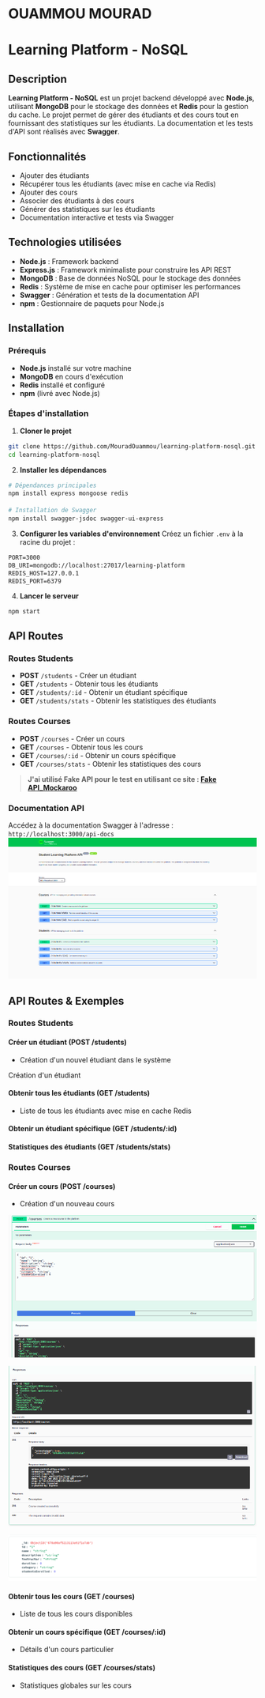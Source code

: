 # OUAMMOU MOURAD
   
# Learning Platform - NoSQL

## Description
**Learning Platform - NoSQL** est un projet backend développé avec **Node.js**, utilisant **MongoDB** pour le stockage des données et **Redis** pour la gestion du cache. Le projet permet de gérer des étudiants et des cours tout en fournissant des statistiques sur les étudiants. La documentation et les tests d'API sont réalisés avec **Swagger**.

## Fonctionnalités
- Ajouter des étudiants
- Récupérer tous les étudiants (avec mise en cache via Redis)
- Ajouter des cours
- Associer des étudiants à des cours
- Générer des statistiques sur les étudiants
- Documentation interactive et tests via Swagger

## Technologies utilisées
- **Node.js** : Framework backend
- **Express.js** : Framework minimaliste pour construire les API REST
- **MongoDB** : Base de données NoSQL pour le stockage des données
- **Redis** : Système de mise en cache pour optimiser les performances
- **Swagger** : Génération et tests de la documentation API
- **npm** : Gestionnaire de paquets pour Node.js

## Installation

### Prérequis
- **Node.js** installé sur votre machine
- **MongoDB** en cours d'exécution
- **Redis** installé et configuré
- **npm** (livré avec Node.js)

### Étapes d'installation

1. **Cloner le projet**
```bash
git clone https://github.com/MouradOuammou/learning-platform-nosql.git
cd learning-platform-nosql
```

2. **Installer les dépendances**
```bash
# Dépendances principales
npm install express mongoose redis

# Installation de Swagger
npm install swagger-jsdoc swagger-ui-express
```

3. **Configurer les variables d'environnement**
Créez un fichier `.env` à la racine du projet :
```env
PORT=3000
DB_URI=mongodb://localhost:27017/learning-platform
REDIS_HOST=127.0.0.1
REDIS_PORT=6379
```

4. **Lancer le serveur**
```bash
npm start
```

## API Routes

### Routes Students
- **POST** `/students` - Créer un étudiant
- **GET** `/students` - Obtenir tous les étudiants
- **GET** `/students/:id` - Obtenir un étudiant spécifique
- **GET** `/students/stats` - Obtenir les statistiques des étudiants

### Routes Courses
- **POST** `/courses` - Créer un cours
- **GET** `/courses` - Obtenir tous les cours
- **GET** `/courses/:id` - Obtenir un cours spécifique
- **GET** `/courses/stats` - Obtenir les statistiques des cours

> **J'ai utilisé Fake API pour le test en utilisant ce site : [Fake API_Mockaroo](https://www.mockaroo.com//)**

### Documentation API
Accédez à la documentation Swagger à l'adresse :
`http://localhost:3000/api-docs`
![Swagger interface](https://github.com/MouradOuammou/learning-platform-nosql/blob/main/Swagger%20Interface.png)


## API Routes & Exemples

### Routes Students

#### Créer un étudiant (POST /students)
- Création d'un nouvel étudiant dans le système

Création d'un étudiant

#### Obtenir tous les étudiants (GET /students)
- Liste de tous les étudiants avec mise en cache Redis

#### Obtenir un étudiant spécifique (GET /students/:id)

#### Statistiques des étudiants (GET /students/stats)


### Routes Courses

#### Créer un cours (POST /courses)
- Création d'un nouveau cours

![Création d'un cours](https://github.com/MouradOuammou/learning-platform-nosql/blob/main/Course.png)

![Suite](https://github.com/MouradOuammou/learning-platform-nosql/blob/main/Responses.png)

![Dans MongoDb](https://github.com/MouradOuammou/learning-platform-nosql/blob/main/Dans%20Mongo.png)

#### Obtenir tous les cours (GET /courses)
- Liste de tous les cours disponibles

#### Obtenir un cours spécifique (GET /courses/:id)
- Détails d'un cours particulier

#### Statistiques des cours (GET /courses/stats)
- Statistiques globales sur les cours


